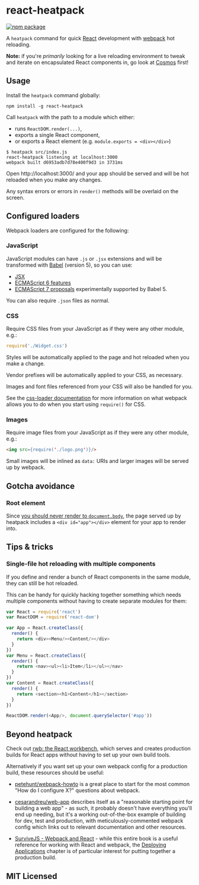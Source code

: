 # react-heatpack

[![npm package][npm-badge]][npm]

A `heatpack` command for quick [React](https://facebook.github.io/react/) development with [webpack](https://webpack.github.io/) hot reloading.

**Note:** if you're _primarily_ looking for a live reloading environment to tweak and iterate on encapsulated React components in, go look at [Cosmos](https://github.com/skidding/cosmos) first!

## Usage

Install the `heatpack` command globally:

```
npm install -g react-heatpack
```

Call `heatpack` with the path to a module which either:

* runs `ReactDOM.render(...)`,
* exports a single React component,
* or exports a React element (e.g. `module.exports = <div></div>`)

```
$ heatpack src/index.js
react-heatpack listening at localhost:3000
webpack built d6953adb7d78e400f9d3 in 3731ms
```

Open http://localhost:3000/ and your app should be served and will be hot reloaded when you make any changes.

Any syntax errors or errors in `render()` methods will be overlaid on the screen.

## Configured loaders

Webpack loaders are configured for the following:

### JavaScript

JavaScript modules can have `.js` or `.jsx` extensions and will be transformed with [Babel](http://babeljs.io) (version 5), so you can use:

* [JSX](http://facebook.github.io/react/docs/jsx-in-depth.html)
* [ECMAScript 6 features](https://web.archive.org/web/20150910124138/http://babeljs.io/docs/learn-es2015/#ecmascript-6-features)
* [ECMAScript 7 proposals](https://web.archive.org/web/20150910174653/https://babeljs.io/docs/usage/experimental/) experimentally supported by Babel 5.

You can also require `.json` files as normal.

### CSS

Require CSS files from your JavaScript as if they were any other module, e.g.:

```javascript
require('./Widget.css')
```

Styles will be automatically applied to the page and hot reloaded when you make a change.

Vendor prefixes will be automatically applied to your CSS, as necessary.

Images and font files referenced from your CSS will also be handled for you.

See the [css-loader documentation](https://github.com/webpack/css-loader) for more information on what webpack allows you to do when you start using `require()` for CSS.

### Images

Require image files from your JavaScript as if they were any other module, e.g.:

```html
<img src={require('./logo.png')}/>
```

Small images will be inlined as `data:` URIs and larger images will be served up by webpack.

## Gotcha avoidance

### Root element

Since [you should never render to `document.body`](https://medium.com/@dan_abramov/two-weird-tricks-that-fix-react-7cf9bbdef375#486f), the page served up by heatpack includes a `<div id="app"></div>` element for your app to render into.

## Tips & tricks

### Single-file hot reloading with multiple components

If you define and render a bunch of React components in the same module, they can still be hot reloaded.

This can be handy for quickly hacking together something which needs multiple components without having to create separate modules for them:

```js
var React = require('react')
var ReactDOM = require('react-dom')

var App = React.createClass({
  render() {
    return <div><Menu/><Content/></div>
  }
})
var Menu = React.createClass({
  render() {
    return <nav><ul><li>Item</li></ul></nav>
  }
})
var Content = React.createClass({
  render() {
    return <section><h1>Content</h1></section>
  }
})

ReactDOM.render(<App/>, document.querySelector('#app'))
```

## Beyond heatpack

Check out [rwb: the React workbench](https://github.com/petehunt/rwb), which serves and creates production builds for React apps without having to set up your own build tools.

Alternatively if you want set up your own webpack config for a production build, these resources should be useful:

* [petehunt/webpack-howto](https://github.com/petehunt/webpack-howto) is a great place to start for the most common "How do I configure X?" questions about webpack.

* [cesarandreu/web-app](https://github.com/cesarandreu/web-app) describes itself as a "reasonable starting point for building a web app" - as such, it probably doesn't have everything you'll end up needing, but it's a working out-of-the-box example of building for dev, test and production, with meticulously-commented webpack config which links out to relevant documentation and other resources.

* [SurviveJS - Webpack and React](http://survivejs.com/) - while this entire book is a useful reference for working with React and webpack, the [Deploying Applications](http://survivejs.com/webpack_react/deploying_applications/) chapter is of particular interest for putting together a production build.

## MIT Licensed

[npm-badge]: https://img.shields.io/npm/v/react-heatpack.svg
[npm]: https://www.npmjs.org/package/react-heatpack
